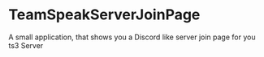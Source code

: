 # TeamSpeakServerJoinPage
A small application, that shows you a Discord like server join page for you ts3 Server
